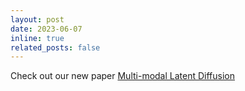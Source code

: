 ```yaml
---
layout: post
date: 2023-06-07 
inline: true
related_posts: false
---
```


Check out our new paper <a href='https://arxiv.org/abs/2306.04445'>Multi-modal Latent Diffusion</a>

